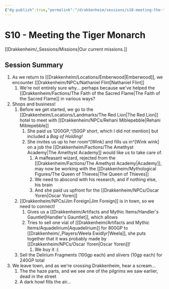 ```yaml
---
{"dg-publish":true,"permalink":"/drakkenheim/sessions/s10-meeting-the-tiger-monarch/","tags":["gardenEntry"]}
---
```



# S10 - Meeting the Tiger Monarch

[[Drakkenheim/_Sessions/Missions\|Our current missions.]]

## Session Summary
1. As we return to [[Drakkenheim/Locations/Emberwood\|Emberwood]], we encounter [[Drakkenheim/NPCs/Nathaniel Flint\|Nathaniel Flint]]
	1. We're not entirely sure why... perhaps because we've helped the [[Drakkenheim/Factions/The Faith of the Sacred Flame\|The Faith of the Sacred Flame]] in various ways?
2. Shops and business!
	1. Before we get started, we go to the [[Drakkenheim/Locations/Landmarks/The Red Lion\|The Red Lion]] hotel to meet with [[Drakkenheim/NPCs/Rehani Miblepebble\|Rehani Miblepebble]]
		1. She paid us 1200GP,^[50GP short, which I did not mention] but included a *Bag of Holding!*
		2. She invites us up to her room^[Wink] and fills us in^[Wink wink] on a job the [[Drakkenheim/Factions/The Amethyst Academy\|The Amethyst Academy]] would like us to take care of.
			1. A malfeasant wizard, rejected from the [[Drakkenheim/Factions/The Amethyst Academy\|Academy]], may now be working with the [[Drakkenheim/Mythological Figures/The Queen of Thieves\|The Queen of Thieves]]
			2. We need to abscond with his research, and if nothing else, his brain
			3. And she paid us upfront for the [[Drakkenheim/NPCs/Oscar Yoren\|Oscar Yoren]]
	2. [[Drakkenheim/NPCs/Jim Foreign\|Jim Foreign]] is in town, so we need to connect!
		1. Gives us a [[Drakkenheim/Artifacts and Mythic Items/Handler's Gauntlet\|Handler's Gauntlet]], which allows 
		2. Tries to sell one vial of [[Drakkenheim/Artifacts and Mythic Items/Aquadelirium\|Aquadelirium]] for 800GP to [[Drakkenheim/_Players/Weela Ewidlyr\|Weela]], she puts together that it was probably made by [[Drakkenheim/NPCs/Oscar Yoren\|Oscar Yoren]]!
			1. We buy it :(
	3. Sell the Delirium Fragments (100gp each) and slivers (10gp each) for 240GP total
3. We leave town, and as we're crossing Drakkenheim, hear a scream...
	1. The the haze parts, and we see one of the pilgrims we saw earlier, dead in the street
	2. A dark howl fills the air...


